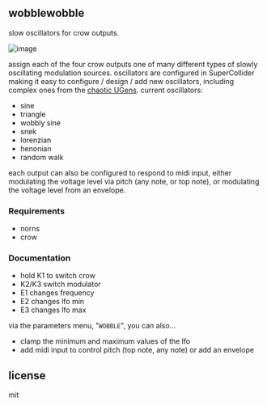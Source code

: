 ## wobblewobble

slow oscillators for crow outputs.

![image](https://user-images.githubusercontent.com/6550035/118399616-dee2bc80-b612-11eb-8594-5385cec7ea38.gif)

assign each of the four crow outputs one of many different types of slowly oscillating modulation sources. oscillators are configured in SuperCollider making it easy to configure / design / add new oscillators, including complex ones from the [chaotic UGens](https://doc.sccode.org/Browse.html#UGens%3EGenerators%3EChaotic). current oscillators:

- sine
- triangle
- wobbly sine
- snek
- lorenzian
- henonian
- random walk

each output can also be configured to respond to midi input, either modulating the voltage level via pitch (any note, or top note), or modulating the voltage level from an envelope.

### Requirements

- norns
- crow

### Documentation

- hold K1 to switch crow
- K2/K3 switch modulator
- E1 changes frequency
- E2 changes lfo min
- E3 changes lfo max

via the parameters menu, "`WOBBLE`", you can also...

- clamp the minimum and maximum values of the lfo
- add midi input to control pitch (top note, any note) or add an envelope

## license 

mit 



